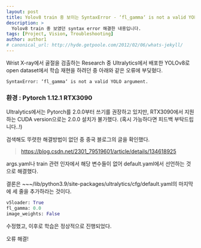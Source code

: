 ```yaml
---
layout: post
title: Yolov8 train 중 보이는 SyntaxError - ‘fl_gamma‘ is not a valid YOLO argument.
description: >
  Yolov8 train 중 보였던 syntax error 해결한 내용입니다.
tags: [Project, Vision, Troubleshooting]
author: author1
# canonical_url: http://hyde.getpoole.com/2012/02/06/whats-jekyll/
---
```


Wrist X-ray에서 골절을 검출하는 Research 중 Ultralytics에서 배포한 YOLOv8로 open dataset에서 학습 재현을 하려던 중 아래와 같은 오류에 부딪혔다. 

```
SyntaxError: ‘fl_gamma‘ is not a valid YOLO argument.
```

### 환경 : Pytorch 1.12.1 RTX3090

Ultralytics에서는 Pytorch를 2.0.0부터 쓰기를 권장하고 있지만, RTX3090에서 지원하는 CUDA version으로는 2.0.0 설치가 불가했다. (혹시 가능하다면 피드백 부탁드립니다..!) 


검색해도 뚜렷한 해결방법이 없던 중 중국 블로그의 글을 확인했다. 


> https://blog.csdn.net/2301_79519601/article/details/134618925

args.yaml나 train 관련 인자에서 해당 변수들이 없어 default.yaml에서 선언하는 것으로 해결했다.

결론은 ~~~/lib/python3.9/site-packages/ultralytics/cfg/default.yaml의 마지막에 세 줄을 추가하라는 것이다. 
``` python
v5loader: True
fl_gamma: 0.0
image_weights: False
```

수정했고, 이후로 학습은 정상적으로 진행되었다. 

오류 해결!

